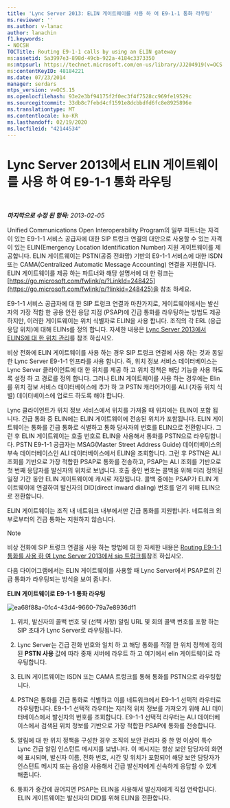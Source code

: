 ```yaml
---
title: 'Lync Server 2013: ELIN 게이트웨이를 사용 하 여 E9-1-1 통화 라우팅'
ms.reviewer: ''
ms.author: v-lanac
author: lanachin
f1.keywords:
- NOCSH
TOCTitle: Routing E9-1-1 calls by using an ELIN gateway
ms:assetid: 5a3997e3-898d-49cb-922a-4184c3373350
ms:mtpsurl: https://technet.microsoft.com/en-us/library/JJ204919(v=OCS.15)
ms:contentKeyID: 48184221
ms.date: 07/23/2014
manager: serdars
mtps_version: v=OCS.15
ms.openlocfilehash: 93e2e3bf94175f2f0ec3f4f7528cc969fe19529c
ms.sourcegitcommit: 33db8c7febd4cf1591e8dcbbdfd6fc8e8925896e
ms.translationtype: MT
ms.contentlocale: ko-KR
ms.lasthandoff: 02/19/2020
ms.locfileid: "42144534"
---
```

<div data-xmlns="http://www.w3.org/1999/xhtml">

<div class="topic" data-xmlns="http://www.w3.org/1999/xhtml" data-msxsl="urn:schemas-microsoft-com:xslt" data-cs="http://msdn.microsoft.com/">

<div data-asp="https://msdn2.microsoft.com/asp">

# <a name="routing-e9-1-1-calls-by-using-an-elin-gateway-in-lync-server-2013"></a>Lync Server 2013에서 ELIN 게이트웨이를 사용 하 여 E9-1-1 통화 라우팅

</div>

<div id="mainSection">

<div id="mainBody">

<span> </span>

_**마지막으로 수정 된 항목:** 2013-02-05_

Unified Communications Open Interoperability Program의 일부 파트너는 자격이 있는 E9-1-1 서비스 공급자에 대한 SIP 트렁크 연결의 대안으로 사용할 수 있는 자격이 있는 ELIN(Emergency Location Identification Number) 지원 게이트웨이를 제공합니다. ELIN 게이트웨이는 PSTN(공중 전화망) 기반의 E9-1-1 서비스에 대한 ISDN 또는 CAMA(Centralized Automatic Message Accounting) 연결을 지원합니다. ELIN 게이트웨이를 제공 하는 파트너와 해당 설명서에 대 한 링크는 [https://go.microsoft.com/fwlink/p/?LinkId=248425](https://go.microsoft.com/fwlink/p/?linkid=248425)을 참조 하세요.

E9-1-1 서비스 공급자에 대 한 SIP 트렁크 연결과 마찬가지로, 게이트웨이에서는 발신자의 가장 적합 한 공용 안전 응답 지점 (PSAP)에 긴급 통화를 라우팅하는 방법도 제공 하지만, 이러한 게이트웨이는 위치 식별자로 ELIN을 사용 합니다. 조직의 각 ERL (응급 응답 위치)에 대해 ELINs를 정의 합니다. 자세한 내용은 [Lync Server 2013에서 ELINS에 대 한 위치 관리](lync-server-2013-managing-locations-for-elin-gateways.md)를 참조 하십시오.

비상 전화에 ELIN 게이트웨이를 사용 하는 경우 SIP 트렁크 연결에 사용 하는 것과 동일한 Lync Server E9-1-1 인프라를 사용 합니다. 즉, 위치 정보 서비스 데이터베이스는 Lync Server 클라이언트에 대 한 위치를 제공 하 고 위치 정책은 해당 기능을 사용 하도록 설정 하 고 경로를 정의 합니다. 그러나 ELIN 게이트웨이를 사용 하는 경우에는 Elin를 위치 정보 서비스 데이터베이스에 추가 하 고 PSTN 캐리어가이를 ALI (자동 위치 식별) 데이터베이스에 업로드 하도록 해야 합니다.

Lync 클라이언트가 위치 정보 서비스에서 위치를 가져올 때 위치에는 ELIN이 포함 됩니다. 긴급 통화 중 ELIN에는 ELIN 게이트웨이에 전송된 위치가 포함됩니다. ELIN 게이트웨이는 통화를 긴급 통화로 식별하고 통화 당사자의 번호를 ELIN으로 전환합니다. 그런 후 ELIN 게이트웨이는 호출 번호로 ELIN을 사용해서 통화를 PSTN으로 라우팅합니다. PSTN E9-1-1 공급자는 MSAG(Master Street Address Guide) 데이터베이스의 부속 데이터베이스인 ALI 데이터베이스에서 ELIN을 조회합니다. 그런 후 PSTN은 ALI 조회를 기반으로 가장 적합한 PSAP로 통화를 전송하고, PSAP는 ALI 조회를 기반으로 첫 번째 응답자를 발신자의 위치로 보냅니다. 호출 중인 번호는 콜백을 위해 미리 정의된 일정 기간 동안 ELIN 게이트웨이에 캐시로 저장됩니다. 콜백 중에는 PSAP가 ELIN 게이트웨이에 연결하여 발신자의 DID(direct inward dialing) 번호를 얻기 위해 ELIN으로 전환합니다.

ELIN 게이트웨이는 조직 내 네트워크 내부에서만 긴급 통화를 지원합니다. 네트워크 외부로부터의 긴급 통화는 지원하지 않습니다.

<div>


> [!NOTE]  
> 비상 전화에 SIP 트렁크 연결을 사용 하는 방법에 대 한 자세한 내용은 <A href="lync-server-2013-routing-e9-1-1-calls-by-using-a-sip-trunk.md">Routing E9-1-1 통화를 사용 하 여 Lync Server 2013에서 sip 트렁크를</A>참조 하십시오.



</div>

다음 다이어그램에서는 ELIN 게이트웨이를 사용할 때 Lync Server에서 PSAP로의 긴급 통화가 라우팅되는 방식을 보여 줍니다.

**ELIN 게이트웨이로 E9-1-1 통화 라우팅**

![ea68f88a-0fc4-43d4-9660-79a7e8936df1](images/JJ204919.ea68f88a-0fc4-43d4-9660-79a7e8936df1(OCS.15).jpg "ea68f88a-0fc4-43d4-9660-79a7e8936df1")

1.  위치, 발신자의 콜백 번호 및 (선택 사항) 알림 URL 및 회의 콜백 번호를 포함 하는 SIP 초대가 Lync Server로 라우팅됩니다.

2.  Lync Server는 긴급 전화 번호와 일치 하 고 해당 통화를 적절 한 위치 정책에 정의 된 **PSTN 사용** 값에 따라 중재 서버에 라우트 하 고 여기에서 elin 게이트웨이로 라우팅합니다.

3.  ELIN 게이트웨이는 ISDN 또는 CAMA 트렁크를 통해 통화를 PSTN으로 라우팅합니다.

4.  PSTN은 통화를 긴급 통화로 식별하고 이를 네트워크에서 E9-1-1 선택적 라우터로 라우팅합니다. E9-1-1 선택적 라우터는 지리적 위치 정보를 가져오기 위해 ALI 데이터베이스에서 발신자의 번호를 조회합니다. E9-1-1 선택적 라우터는 ALI 데이터베이스에서 검색된 위치 정보를 기반으로 가장 적합한 PSAP에 통화를 전송합니다.

5.  알림에 대 한 위치 정책을 구성한 경우 조직의 보안 관리자 중 한 명 이상이 특수 Lync 긴급 알림 인스턴트 메시지를 보냅니다. 이 메시지는 항상 보안 담당자의 화면에 표시되며, 발신자 이름, 전화 번호, 시간 및 위치가 포함되어 해당 보안 담당자가 인스턴트 메시지 또는 음성을 사용해서 긴급 발신자에게 신속하게 응답할 수 있게 해줍니다.

6.  통화가 중간에 끊어지면 PSAP는 ELIN을 사용해서 발신자에게 직접 연락합니다. ELIN 게이트웨이는 발신자의 DID를 위해 ELIN을 전환합니다.

</div>

<span> </span>

</div>

</div>

</div>

